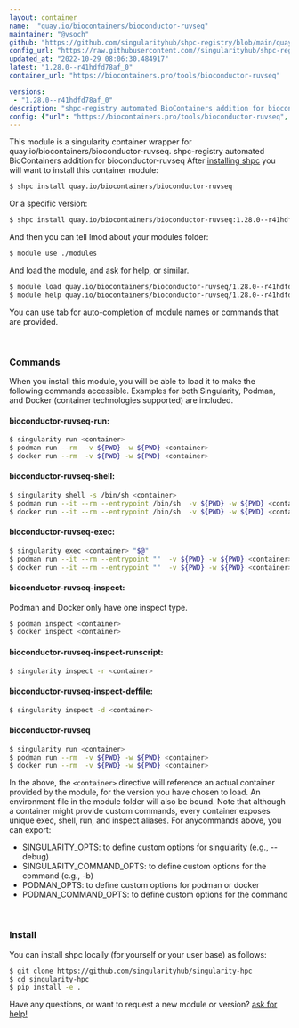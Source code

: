 ```yaml
---
layout: container
name:  "quay.io/biocontainers/bioconductor-ruvseq"
maintainer: "@vsoch"
github: "https://github.com/singularityhub/shpc-registry/blob/main/quay.io/biocontainers/bioconductor-ruvseq/container.yaml"
config_url: "https://raw.githubusercontent.com//singularityhub/shpc-registry/main/quay.io/biocontainers/bioconductor-ruvseq/container.yaml"
updated_at: "2022-10-29 08:06:30.484917"
latest: "1.28.0--r41hdfd78af_0"
container_url: "https://biocontainers.pro/tools/bioconductor-ruvseq"

versions:
 - "1.28.0--r41hdfd78af_0"
description: "shpc-registry automated BioContainers addition for bioconductor-ruvseq"
config: {"url": "https://biocontainers.pro/tools/bioconductor-ruvseq", "maintainer": "@vsoch", "description": "shpc-registry automated BioContainers addition for bioconductor-ruvseq", "latest": {"1.28.0--r41hdfd78af_0": "sha256:d038ce6abe74328ff764d4419aec07454ed3cb74e980c62988fd1628a06a40fd"}, "tags": {"1.28.0--r41hdfd78af_0": "sha256:d038ce6abe74328ff764d4419aec07454ed3cb74e980c62988fd1628a06a40fd"}, "docker": "quay.io/biocontainers/bioconductor-ruvseq"}
---
```


This module is a singularity container wrapper for quay.io/biocontainers/bioconductor-ruvseq.
shpc-registry automated BioContainers addition for bioconductor-ruvseq
After [installing shpc](#install) you will want to install this container module:


```bash
$ shpc install quay.io/biocontainers/bioconductor-ruvseq
```

Or a specific version:

```bash
$ shpc install quay.io/biocontainers/bioconductor-ruvseq:1.28.0--r41hdfd78af_0
```

And then you can tell lmod about your modules folder:

```bash
$ module use ./modules
```

And load the module, and ask for help, or similar.

```bash
$ module load quay.io/biocontainers/bioconductor-ruvseq/1.28.0--r41hdfd78af_0
$ module help quay.io/biocontainers/bioconductor-ruvseq/1.28.0--r41hdfd78af_0
```

You can use tab for auto-completion of module names or commands that are provided.

<br>

### Commands

When you install this module, you will be able to load it to make the following commands accessible.
Examples for both Singularity, Podman, and Docker (container technologies supported) are included.

#### bioconductor-ruvseq-run:

```bash
$ singularity run <container>
$ podman run --rm  -v ${PWD} -w ${PWD} <container>
$ docker run --rm  -v ${PWD} -w ${PWD} <container>
```

#### bioconductor-ruvseq-shell:

```bash
$ singularity shell -s /bin/sh <container>
$ podman run --it --rm --entrypoint /bin/sh  -v ${PWD} -w ${PWD} <container>
$ docker run --it --rm --entrypoint /bin/sh  -v ${PWD} -w ${PWD} <container>
```

#### bioconductor-ruvseq-exec:

```bash
$ singularity exec <container> "$@"
$ podman run --it --rm --entrypoint ""  -v ${PWD} -w ${PWD} <container> "$@"
$ docker run --it --rm --entrypoint ""  -v ${PWD} -w ${PWD} <container> "$@"
```

#### bioconductor-ruvseq-inspect:

Podman and Docker only have one inspect type.

```bash
$ podman inspect <container>
$ docker inspect <container>
```

#### bioconductor-ruvseq-inspect-runscript:

```bash
$ singularity inspect -r <container>
```

#### bioconductor-ruvseq-inspect-deffile:

```bash
$ singularity inspect -d <container>
```



#### bioconductor-ruvseq

```bash
$ singularity run <container>
$ podman run --rm  -v ${PWD} -w ${PWD} <container>
$ docker run --rm  -v ${PWD} -w ${PWD} <container>
```


In the above, the `<container>` directive will reference an actual container provided
by the module, for the version you have chosen to load. An environment file in the
module folder will also be bound. Note that although a container
might provide custom commands, every container exposes unique exec, shell, run, and
inspect aliases. For anycommands above, you can export:

 - SINGULARITY_OPTS: to define custom options for singularity (e.g., --debug)
 - SINGULARITY_COMMAND_OPTS: to define custom options for the command (e.g., -b)
 - PODMAN_OPTS: to define custom options for podman or docker
 - PODMAN_COMMAND_OPTS: to define custom options for the command

<br>

### Install

You can install shpc locally (for yourself or your user base) as follows:

```bash
$ git clone https://github.com/singularityhub/singularity-hpc
$ cd singularity-hpc
$ pip install -e .
```

Have any questions, or want to request a new module or version? [ask for help!](https://github.com/singularityhub/singularity-hpc/issues)